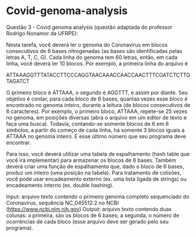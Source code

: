 # Covid-genoma-analysis

Questão 3 - Covid genoma analysis (questão adaptada do professor Rodrigo Nonamor da UFRPE):

Nesta tarefa, você deverá ler o genoma do Coronavirus em blocos consecutivos de 6 bases nitrogenadas (as bases são identificadas pelas letras A, T, C, G). Cada linha do genoma tem 60 letras, então, em cada linha, você deverá ler 10 blocos. Por exemplo, a primeira linha do arquivo é

ATTAAAGGTTTATACCTTCCCAGGTAACAAACCAACCAACTTTCGATCTCTTGTAGATCT

O primeiro bloco é ATTAAA, o segundo é AGGTTT, e assim por diante.
Seu objetivo é contar, para cada bloco de 6 bases, quantas vezes esse bloco é encontrado no genoma inteiro, durante a leitura (de blocos consecutivos de 6 caracteres). Por exemplo, o primeiro bloco, ATTAAA, repete-se 25 vezes no genoma, em posições diversas (abra o arquivo em um editor de texto e faça uma busca). Todavia, contando-se somente blocos de 6 em 6 símbolos, a partir do começo de cada linha, há somente 3 blocos iguais a ATTAAA no genoma inteiro. É esse último número que seu programa deve encontrar.

Para isso, você deverá utilizar uma tabela de espalhamento (hash table que você irá implementar) para armazenar os blocos de 6 bases. Também deverá criar uma função de espalhamento que, dado o bloco de 6 bases, produz um inteiro (uma posição na tabela). Para tratamento de colisões, você pode usar encadeamento externo (ex. uma lista ligada de strings) ou encadeamento interno (ex. double hashing).

Input: arquivo texto contendo o primeiro genoma completo sequenciado do Coronavirus, sequência NC_045512.2 no NCBI (https://www.ncbi.nlm.nih.gov)
Output: arquivo texto contendo duas colunas: a primeira, são os blocos de 6 bases; a segunda, o número de ocorrências de cada bloco (esse arquivo deve ser gerado pelo seu programa).
